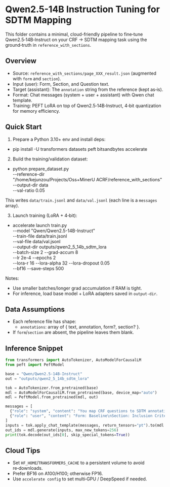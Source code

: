 # Qwen2.5-14B Instruction Tuning for SDTM Mapping

This folder contains a minimal, cloud-friendly pipeline to fine‑tune Qwen2.5‑14B‑Instruct on your CRF → SDTM mapping task using the ground‑truth in `reference_with_sections`.

## Overview
- Source: `reference_with_sections/page_XXX_result.json` (augmented with `form` and `section`).
- Input (user): Form, Section, and Question text.
- Target (assistant): The `annotation` string from the reference (kept as‑is).
- Format: Chat messages (system + user + assistant) with Qwen chat template.
- Training: PEFT LoRA on top of Qwen2.5‑14B‑Instruct, 4‑bit quantization for memory efficiency.

## Quick Start

1) Prepare a Python 3.10+ env and install deps:
- pip install -U transformers datasets peft bitsandbytes accelerate

2) Build the training/validation dataset:
- python prepare_dataset.py \
  --reference-dir \
    "/home/kejunzou/Projects/Oss+MinerU ACRF/reference_with_sections" \
  --output-dir data \
  --val-ratio 0.05

This writes `data/train.jsonl` and `data/val.jsonl` (each line is a `messages` array).

3) Launch training (LoRA + 4‑bit):
- accelerate launch train.py \
  --model "Qwen/Qwen2.5-14B-Instruct" \
  --train-file data/train.jsonl \
  --val-file data/val.jsonl \
  --output-dir outputs/qwen2_5_14b_sdtm_lora \
  --batch-size 2 --grad-accum 8 \
  --lr 2e-4 --epochs 2 \
  --lora-r 16 --lora-alpha 32 --lora-dropout 0.05 \
  --bf16 --save-steps 500

Notes:
- Use smaller batches/longer grad accumulation if RAM is tight.
- For inference, load base model + LoRA adapters saved in `output-dir`.

## Data Assumptions
- Each reference file has shape:
  - `annotations`: array of { text, annotation, form?, section? }.
- If `form`/`section` are absent, the pipeline leaves them blank.

## Inference Snippet
```python
from transformers import AutoTokenizer, AutoModelForCausalLM
from peft import PeftModel

base = "Qwen/Qwen2.5-14B-Instruct"
out = "outputs/qwen2_5_14b_sdtm_lora"

tok = AutoTokenizer.from_pretrained(base)
mdl = AutoModelForCausalLM.from_pretrained(base, device_map="auto")
mdl = PeftModel.from_pretrained(mdl, out)

messages = [
  {"role": "system", "content": "You map CRF questions to SDTM annotations."},
  {"role": "user", "content": "Form: Baseline\nSection: Inclusion Criteria\nQuestion: Age ≥ 18 years (INC1)\nReturn SDTM annotation:"}
]
inputs = tok.apply_chat_template(messages, return_tensors="pt").to(mdl.device)
out_ids = mdl.generate(inputs, max_new_tokens=256)
print(tok.decode(out_ids[0], skip_special_tokens=True))
```

## Cloud Tips
- Set `HF_HOME`/`TRANSFORMERS_CACHE` to a persistent volume to avoid re‑downloads.
- Prefer BF16 on A100/H100; otherwise FP16.
- Use `accelerate config` to set multi‑GPU / DeepSpeed if needed.

